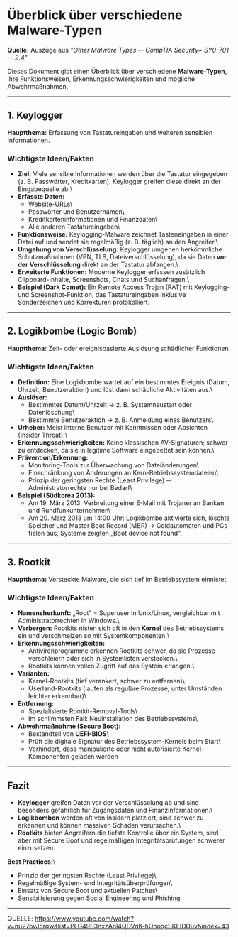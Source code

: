 # Überblick über verschiedene Malware-Typen

**Quelle:** Auszüge aus *"Other Malware Types -- CompTIA Security+
SY0-701 -- 2.4"*

Dieses Dokument gibt einen Überblick über verschiedene
**Malware-Typen**, ihre Funktionsweisen, Erkennungsschwierigkeiten und
mögliche Abwehrmaßnahmen.

------------------------------------------------------------------------

## 1. Keylogger

**Hauptthema:** Erfassung von Tastatureingaben und weiteren sensiblen
Informationen.

### Wichtigste Ideen/Fakten

-   **Ziel:** Viele sensible Informationen werden über die Tastatur
    eingegeben (z. B. Passwörter, Kreditkarten). Keylogger greifen diese
    direkt an der Eingabequelle ab.\
-   **Erfasste Daten:**
    -   Website-URLs\
    -   Passwörter und Benutzernamen\
    -   Kreditkarteninformationen und Finanzdaten\
    -   Alle anderen Tastatureingaben\
-   **Funktionsweise:** Keylogging-Malware zeichnet Tasteneingaben in
    einer Datei auf und sendet sie regelmäßig (z. B. täglich) an den
    Angreifer.\
-   **Umgehung von Verschlüsselung:** Keylogger umgehen herkömmliche
    Schutzmaßnahmen (VPN, TLS, Dateiverschlüsselung), da sie Daten **vor
    der Verschlüsselung** direkt an der Tastatur abfangen.\
-   **Erweiterte Funktionen:** Moderne Keylogger erfassen zusätzlich
    Clipboard-Inhalte, Screenshots, Chats und Suchanfragen.\
-   **Beispiel (Dark Comet):** Ein Remote Access Trojan (RAT) mit
    Keylogging- und Screenshot-Funktion, das Tastatureingaben inklusive
    Sonderzeichen und Korrekturen protokolliert.

------------------------------------------------------------------------

## 2. Logikbombe (Logic Bomb)

**Hauptthema:** Zeit- oder ereignisbasierte Auslösung schädlicher
Funktionen.

### Wichtigste Ideen/Fakten

-   **Definition:** Eine Logikbombe wartet auf ein bestimmtes Ereignis
    (Datum, Uhrzeit, Benutzeraktion) und löst dann schädliche
    Aktivitäten aus.\
-   **Auslöser:**
    -   Bestimmtes Datum/Uhrzeit → z. B. Systemneustart oder
        Datenlöschung\
    -   Bestimmte Benutzeraktion → z. B. Anmeldung eines Benutzers\
-   **Urheber:** Meist interne Benutzer mit Kenntnissen oder Absichten
    (Insider Threat).\
-   **Erkennungsschwierigkeiten:** Keine klassischen AV-Signaturen;
    schwer zu entdecken, da sie in legitime Software eingebettet sein
    können.\
-   **Prävention/Erkennung:**
    -   Monitoring-Tools zur Überwachung von Dateiänderungen\
    -   Einschränkung von Änderungen an Kern-Betriebssystemdateien\
    -   Prinzip der geringsten Rechte (Least Privilege) --
        Administratorrechte nur bei Bedarf\
-   **Beispiel (Südkorea 2013):**
    -   Am 19. März 2013: Verbreitung einer E-Mail mit Trojaner an
        Banken und Rundfunkunternehmen\
    -   Am 20. März 2013 um 14:00 Uhr: Logikbombe aktivierte sich,
        löschte Speicher und Master Boot Record (MBR) → Geldautomaten
        und PCs fielen aus, Systeme zeigten „Boot device not found".

------------------------------------------------------------------------

## 3. Rootkit

**Hauptthema:** Versteckte Malware, die sich tief im Betriebssystem
einnistet.

### Wichtigste Ideen/Fakten

-   **Namensherkunft:** „Root" = Superuser in Unix/Linux, vergleichbar
    mit Administratorrechten in Windows.\
-   **Verbergen:** Rootkits nisten sich oft in den **Kernel** des
    Betriebssystems ein und verschmelzen so mit Systemkomponenten.\
-   **Erkennungsschwierigkeiten:**
    -   Antivirenprogramme erkennen Rootkits schwer, da sie Prozesse
        verschleiern oder sich in Systemlisten verstecken.\
    -   Rootkits können vollen Zugriff auf das System erlangen.\
-   **Varianten:**
    -   Kernel-Rootkits (tief verankert, schwer zu entfernen)\
    -   Userland-Rootkits (laufen als reguläre Prozesse, unter Umständen
        leichter erkennbar)\
-   **Entfernung:**
    -   Spezialisierte Rootkit-Removal-Tools\
    -   Im schlimmsten Fall: Neuinstallation des Betriebssystems\
-   **Abwehrmaßnahme (Secure Boot):**
    -   Bestandteil von **UEFI-BIOS**\
    -   Prüft die digitale Signatur des Betriebssystem-Kernels beim
        Start\
    -   Verhindert, dass manipulierte oder nicht autorisierte
        Kernel-Komponenten geladen werden

------------------------------------------------------------------------

## Fazit

-   **Keylogger** greifen Daten vor der Verschlüsselung ab und sind
    besonders gefährlich für Zugangsdaten und Finanzinformationen.\
-   **Logikbomben** werden oft von Insidern platziert, sind schwer zu
    erkennen und können massiven Schaden verursachen.\
-   **Rootkits** bieten Angreifern die tiefste Kontrolle über ein
    System, sind aber mit Secure Boot und regelmäßigen
    Integritätsprüfungen schwerer einzusetzen.

**Best Practices:**\
- Prinzip der geringsten Rechte (Least Privilege)\
- Regelmäßige System- und Integritätsüberprüfungen\
- Einsatz von Secure Boot und aktuellen Patches\
- Sensibilisierung gegen Social Engineering und Phishing
---
QUELLE: https://www.youtube.com/watch?v=nu27ovJ5rqw&list=PLG49S3nxzAnl4QDVqK-hOnoqcSKEIDDuv&index=43
